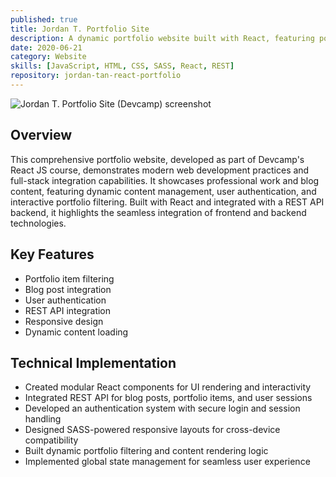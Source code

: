 ```yaml
---
published: true
title: Jordan T. Portfolio Site
description: A dynamic portfolio website built with React, featuring portfolio filtering, blog integration, and user authentication through REST API.
date: 2020-06-21
category: Website
skills: [JavaScript, HTML, CSS, SASS, React, REST]
repository: jordan-tan-react-portfolio
---
```


![Jordan T. Portfolio Site (Devcamp) screenshot](/images/portfolio/Jordan_T_Portfolio.png)

## Overview

This comprehensive portfolio website, developed as part of Devcamp's React JS course, demonstrates modern web development practices and full-stack integration capabilities. It showcases professional work and blog content, featuring dynamic content management, user authentication, and interactive portfolio filtering. Built with React and integrated with a REST API backend, it highlights the seamless integration of frontend and backend technologies.

## Key Features

- Portfolio item filtering
- Blog post integration
- User authentication
- REST API integration
- Responsive design
- Dynamic content loading

## Technical Implementation

- Created modular React components for UI rendering and interactivity
- Integrated REST API for blog posts, portfolio items, and user sessions
- Developed an authentication system with secure login and session handling
- Designed SASS-powered responsive layouts for cross-device compatibility
- Built dynamic portfolio filtering and content rendering logic
- Implemented global state management for seamless user experience
